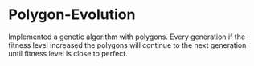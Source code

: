 # Polygon-Evolution
Implemented a genetic algorithm with polygons. Every generation if the fitness level increased the polygons will continue to the next generation until fitness level is close to perfect. 
